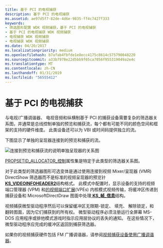 ```yaml
---
title: 基于 PCI 的电视捕获
description: 基于 PCI 的电视捕获
ms.assetid: ae97d5f7-82de-4d6e-9835-ff4c7427f333
keywords:
- 筛选图形配置 WDK 视频捕获，基于 PCI 的电视捕获
- 基于 PCI 的电视捕获 WDK 视频捕获
- 电视捕获 WDK 视频捕获
- 电视捕获 WDK 视频捕获
ms.date: 04/20/2017
ms.localizationpriority: medium
ms.openlocfilehash: b7afab4fbfde1e8ecc4175c8614c575790048220
ms.sourcegitcommit: a33b7978e22d5bb9f65ca7056f955319049a2e4c
ms.translationtype: MT
ms.contentlocale: zh-CN
ms.lasthandoff: 01/31/2019
ms.locfileid: "56555412"
---
```

# <a name="pci-based-tv-capture"></a>基于 PCI 的电视捕获


与电视/广播调谐器、 电视音频和纵横制基于 PCI 的捕获设备需要复杂的筛选器关系图，并通常是总线控制单独的预览和捕获流，每个都有可能不同的颜色空间和框架的支持的硬件维度。 此类设备还可以为 VBI 或时间码提供独立的流。

下图显示了单独的呈现器连接到的预览和捕获的流。

![连接到预览和捕获流的说明单独呈现器的关系图](images/pci-tvtuner.gif)

[PROPSETID\_ALLOCATOR\_控制](https://msdn.microsoft.com/library/windows/hardware/ff567792)属性集是特定于此类型的筛选器关系图。

对于此类型的筛选器图形可选变体是通过使用连接到视频 Mixer/呈现器 (VMR) DirectShow 筛选器而不是标准的视频呈现器的预览针[ **KS\_VIDEOINFOHEADER2**](https://msdn.microsoft.com/library/windows/hardware/ff567702)结构格式。 此模式中配置时，显示设备的支持的视频端口管理器 (VPM) 和[的视频端口扩展](video-port-based-capture.md)(VPEs) 内核模式视频传输，将缓冲区传递到捕获设备和 MicrosoftDirectDraw 图面中处理[ **KS\_帧\_信息**](https://msdn.microsoft.com/library/windows/hardware/ff567645)结构。

视频捕获微型驱动程序然后可以保留缓冲区无限期-锁定、 填充、 解除锁定，和翻转图面，因为它们捕获到的所有权。 微型驱动程序必须注册运行全屏幕 MS-DOS 应用程序或排他模式游戏时指示应用层协议的丢失的通知。 在这些情况下，微型驱动程序应完成的缓冲区返回到捕获筛选器。

如果你的视频捕获硬件包括 FM 广播调谐器，请参阅[视频捕获设备使用广播调谐器](video-capture-devices-with-radio-tuners.md)。

 

 




